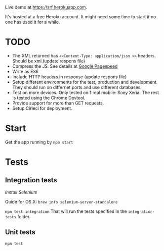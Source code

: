 Live demo at https://srf.herokuapp.com.

It's hosted at a free Heroku account. It might need some time to start if no one has used it for a while.

# TODO

* The XML returned has `<<Content-Type: application/json >>` headers. Should be xml.(update respons file)
* Compress the JS. See details at
  [Google Pagespeed](https://developers.google.com/speed/pagespeed/insights/?url=https%3A%2F%2Fsrf.herokuapp.com%2F)
* Write as ES6
* Include HTTP headers in response (update respons file)
* Setup different environments for the test, production and development.
  They should run on differnet ports and use different databases.
* Test on more devices. Only tested on 1 real mobile: Sony Xeria. The rest is tested using the Chrome Devtool.
* Provide support for more than GET requests.
* Setup Cirleci for deployment.


# Start
Get the app running by `npm start`

# Tests

## Integration tests

*Install Selenium*

Guide for OS X:
`brew info selenium-server-standalone`

`npm test:integration`
That will run the tests specified in the `integration-tests` folder.

## Unit tests
`npm test`
